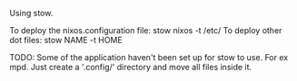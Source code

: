 Using stow.

To deploy the nixos.configuration file: stow nixos -t /etc/
To deploy other dot files: stow NAME -t HOME

TODO:
Some of the application haven't been set up for stow to use. For ex mpd.
Just create a '.config/' directory and move all files inside it.
